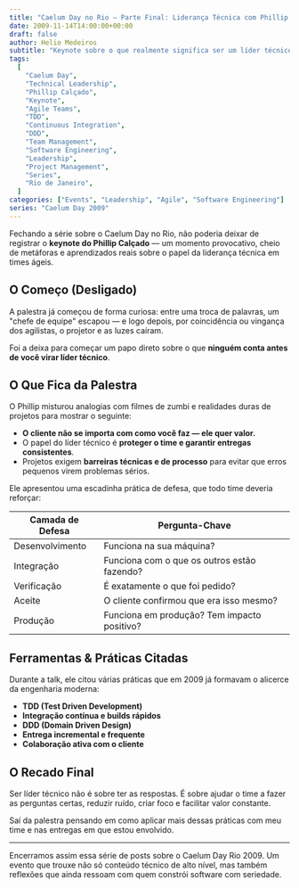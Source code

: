 ```yaml
---
title: "Caelum Day no Rio – Parte Final: Liderança Técnica com Phillip Calçado"
date: 2009-11-14T14:00:00+00:00
draft: false
author: Helio Medeiros
subtitle: "Keynote sobre o que realmente significa ser um líder técnico"
tags:
  [
    "Caelum Day",
    "Technical Leadership",
    "Phillip Calçado",
    "Keynote",
    "Agile Teams",
    "TDD",
    "Continuous Integration",
    "DDD",
    "Team Management",
    "Software Engineering",
    "Leadership",
    "Project Management",
    "Series",
    "Rio de Janeiro",
  ]
categories: ["Events", "Leadership", "Agile", "Software Engineering"]
series: "Caelum Day 2009"
---
```


Fechando a série sobre o Caelum Day no Rio, não poderia deixar de registrar o **keynote do Phillip Calçado** — um momento provocativo, cheio de metáforas e aprendizados reais sobre o papel da liderança técnica em times ágeis.

## O Começo (Desligado)

A palestra já começou de forma curiosa: entre uma troca de palavras, um "chefe de equipe" escapou — e logo depois, por coincidência ou vingança dos agilistas, o projetor e as luzes caíram.

Foi a deixa para começar um papo direto sobre o que **ninguém conta antes de você virar líder técnico**.

## O Que Fica da Palestra

O Phillip misturou analogias com filmes de zumbi e realidades duras de projetos para mostrar o seguinte:

- **O cliente não se importa com como você faz — ele quer valor.**
- O papel do líder técnico é **proteger o time e garantir entregas consistentes**.
- Projetos exigem **barreiras técnicas e de processo** para evitar que erros pequenos virem problemas sérios.

Ele apresentou uma escadinha prática de defesa, que todo time deveria reforçar:

| Camada de Defesa | Pergunta-Chave                              |
| ---------------- | ------------------------------------------- |
| Desenvolvimento  | Funciona na sua máquina?                    |
| Integração       | Funciona com o que os outros estão fazendo? |
| Verificação      | É exatamente o que foi pedido?              |
| Aceite           | O cliente confirmou que era isso mesmo?     |
| Produção         | Funciona em produção? Tem impacto positivo? |

## Ferramentas & Práticas Citadas

Durante a talk, ele citou várias práticas que em 2009 já formavam o alicerce da engenharia moderna:

- **TDD (Test Driven Development)**
- **Integração contínua e builds rápidos**
- **DDD (Domain Driven Design)**
- **Entrega incremental e frequente**
- **Colaboração ativa com o cliente**

## O Recado Final

Ser líder técnico não é sobre ter as respostas. É sobre ajudar o time a fazer as perguntas certas, reduzir ruído, criar foco e facilitar valor constante.

Saí da palestra pensando em como aplicar mais dessas práticas com meu time e nas entregas em que estou envolvido.

---

Encerramos assim essa série de posts sobre o Caelum Day Rio 2009. Um evento que trouxe não só conteúdo técnico de alto nível, mas também reflexões que ainda ressoam com quem constrói software com seriedade.
